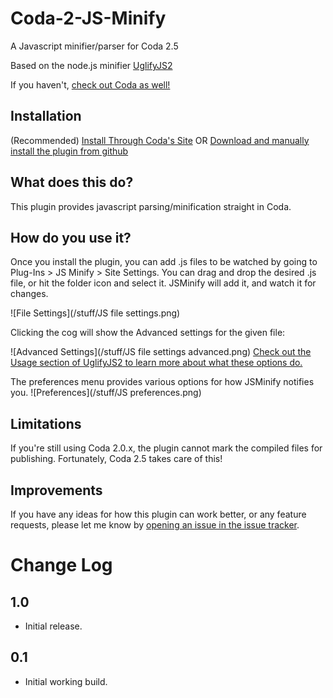 Coda-2-JS-Minify
====================

A Javascript minifier/parser for Coda 2.5

Based on the node.js minifier [UglifyJS2](https://github.com/mishoo/UglifyJS2)

If you haven't, [check out Coda as well!](http://panic.com/coda/)

Installation
------------
(Recommended) [Install Through Coda's Site](https://panic.com/coda/plugins.php?id=130)
OR
[Download and manually install the plugin from github](https://github.com/mjvotaw/Coda-2-JS-Minify/raw/master/JSMinify.codaplugin.zip)

What does this do?
------------------
This plugin provides javascript parsing/minification straight in Coda. 


How do you use it?
------------------
Once you install the plugin, you can add .js files to be watched by going to Plug-Ins > JS Minify > Site Settings.
You can drag and drop the desired .js file, or hit the folder icon and select it. JSMinify will add it, and watch it for changes.

![File Settings](/stuff/JS file settings.png)

Clicking the cog will show the Advanced settings for the given file:

![Advanced Settings](/stuff/JS file settings advanced.png)
[Check out the Usage section of UglifyJS2 to learn more about what these options do.](https://github.com/mishoo/UglifyJS2#usage)

The preferences menu provides various options for how JSMinify notifies you.
![Preferences](/stuff/JS preferences.png)

Limitations
-----------
If you're still using Coda 2.0.x, the plugin cannot mark the compiled files for publishing. Fortunately, Coda 2.5 takes care of this!

Improvements
------------
If you have any ideas for how this plugin can work better, or any feature requests, please let me know by [opening an issue in the issue tracker](https://github.com/mjvotaw/Coda-2-JS-Minify/issues/new).


Change Log
==========

1.0
---
- Initial release.

0.1
---
- Initial working build.
